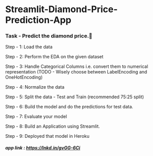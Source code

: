 # Streamlit-Diamond-Price-Prediction-App



### Task - Predict the diamond price.💎


Step - 1: Load the data

Step - 2: Perform the EDA on the given dataset

Step - 3: Handle Categorical Columns i.e. convert them to numerical representation (TODO - Wisely choose between LabelEncoding and OneHotEncoding)

Step - 4: Normalize the data

Step - 5: Split the data - Test and Train (recommended 75:25 split)

Step - 6: Build the model and do the predictions for test data.

Step - 7: Evaluate your model

Step - 8: Build an Application using Streamlit.

Step - 9: Deployed that model in Heroku


##### app link : https://lnkd.in/gvGG-6Ci
